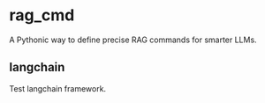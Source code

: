 # rag_cmd
A Pythonic way to define precise RAG commands for smarter LLMs.

## langchain
Test langchain framework.